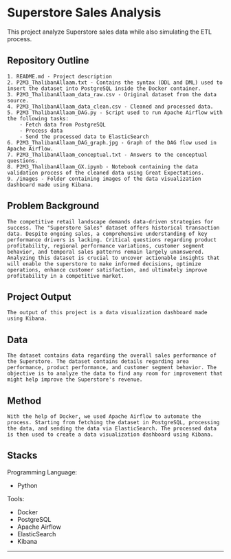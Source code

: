 # Superstore Sales Analysis

This project analyze Superstore sales data while also simulating the ETL process.

## Repository Outline
```
1. README.md - Project description
2. P2M3_ThalibanAllaam.txt - Contains the syntax (DDL and DML) used to insert the dataset into PostgreSQL inside the Docker container.
3. P2M3_ThalibanAllaam_data_raw.csv - Original dataset from the data source.
4. P2M3_ThalibanAllaam_data_clean.csv - Cleaned and processed data.
5. P2M3_ThalibanAllaam_DAG.py - Script used to run Apache Airflow with the following tasks:
    - Fetch data from PostgreSQL
    - Process data
    - Send the processed data to ElasticSearch
6. P2M3_ThalibanAllaam_DAG_graph.jpg - Graph of the DAG flow used in Apache Airflow.
7. P2M3_ThalibanAllaam_conceptual.txt - Answers to the conceptual questions.
8. P2M3_ThalibanAllaam_GX.ipynb - Notebook containing the data validation process of the cleaned data using Great Expectations.
9. /images - Folder containing images of the data visualization dashboard made using Kibana.
```

## Problem Background
`The competitive retail landscape demands data-driven strategies for success. The "Superstore Sales" dataset offers historical transaction data. Despite ongoing sales, a comprehensive understanding of key performance drivers is lacking. Critical questions regarding product profitability, regional performance variations, customer segment behavior, and temporal sales patterns remain largely unanswered. Analyzing this dataset is crucial to uncover actionable insights that will enable the superstore to make informed decisions, optimize operations, enhance customer satisfaction, and ultimately improve profitability in a competitive market.`

## Project Output
`The output of this project is a data visualization dashboard made using Kibana.`

## Data
`The dataset contains data regarding the overall sales performance of the Superstore. The dataset contains details regarding area performance, product performance, and customer segment behavior. The objective is to analyze the data to find any room for improvement that might help improve the Superstore's revenue.`

## Method
`With the help of Docker, we used Apache Airflow to automate the process. Starting from fetching the dataset in PostgreSQL, processing the data, and sending the data via ElasticSearch. The processed data is then used to create a data visualization dashboard using Kibana.`

## Stacks
Programming Language:
- Python

Tools:
- Docker
- PostgreSQL
- Apache Airflow
- ElasticSearch
- Kibana

---
